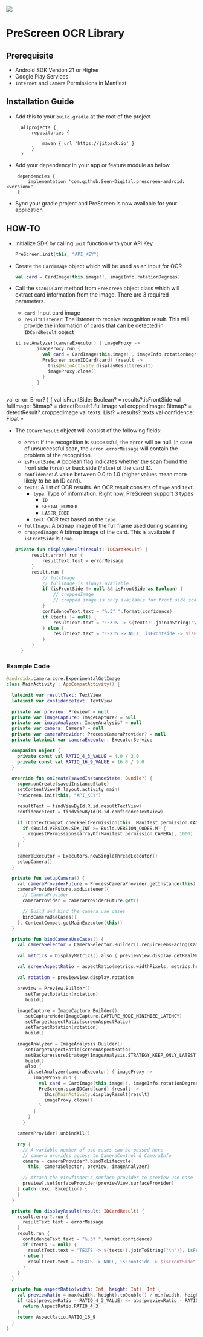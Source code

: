 [![](https://jitpack.io/v/Seen-Digital/prescreen-android.svg)](https://jitpack.io/#Seen-Digital/prescreen-android)

# PreScreen OCR Library

## Prerequisite

- Android SDK Version 21 or Higher
- Google Play Services
- `Internet` and `Camera` Permissions in Manfiest

## Installation Guide

- Add this to your `build.gradle` at the root of the project

  ```
	allprojects {
		repositories {
			...
			maven { url 'https://jitpack.io' }
		}
	}
  ```
- Add your dependency in your app or feature module as below
```
	dependencies {
		implementation 'com.github.Seen-Digital:prescreen-android:<version>'
	}
```

- Sync your gradle project and PreScreen is now available for your application

## HOW-TO

- Initialize SDK by calling `init` function with your API Key

  ```kotlin
  PreScreen.init(this, "API_KEY")
  ```

- Create the `CardImage` object which will be used as an input for OCR

  ```kotlin
  val card = CardImage(this.image!!, imageInfo.rotationDegrees)
  ```

- Call the `scanIDCard` method from `PreScreen` object class which will extract card information from the image. There are 3 required parameters.
  - `card`: Input card image
  - `resultListener`: The listener to receive recognition result. This will provide the information of cards that can be detected in `IDCardResult` object

  ```kotlin
  it.setAnalyzer(cameraExecutor) { imageProxy ->
          imageProxy.run {
            val card = CardImage(this.image!!, imageInfo.rotationDegrees)
            PreScreen.scanIDCard(card) {result ->
              this@MainActivity.displayResult(result)
              imageProxy.close()
            }
          }
        }
   ```
val error: Error?
) {
val isFrontSide: Boolean? = results?.isFrontSide
val fullImage: Bitmap? = detectResult?.fullImage
val croppedImage: Bitmap? = detectResult?.croppedImage
val texts: List<TextResult>? = results?.texts
val confidence: Float =

- The `IDCardResult` object will consist of the following fields:
  - `error`: If the recognition is successful, the `error` will be null. In case of unsuccessful scan, the `error.errorMessage` will contain the problem of the recognition.
  - `isFrontSide`: A boolean flag indicates whether the scan found the front side (`true`) or back side (`false`) of the card ID.
  - `confidence`: A value between 0.0 to 1.0 (higher values mean more likely to be an ID card).
  - `texts`: A list of OCR results. An OCR result consists of `type` and `text`.
    - `type`: Type of information. Right now, PreScreen support 3 types
      - `ID`
      - `SERIAL_NUMBER`
      - `LASER_CODE`
    - `text`: OCR text based on the `type`.
  - `fullImage`: A bitmap image of the full frame used during scanning.
  - `croppedImage`: A bitmap image of the card. This is available if `isFrontSide` is `true`.

  ```kotlin
  private fun displayResult(result: IDCardResult) {
        result.error?.run {
            resultText.text = errorMessage
        }
        result.run {
            // fullImage
            // fullImage is always available.
            if (isFrontSide != null && isFrontSide as Boolean) {
                // croppedImage
                // cropped image is only available for front side scan result.
            }
            confidenceText.text = "%.3f ".format(confidence)
            if (texts != null) {
                resultText.text = "TEXTS -> ${texts!!.joinToString("\n")}, isFrontside -> $isFrontSide"
            } else {
                resultText.text = "TEXTS -> NULL, isFrontside -> $isFrontSide"
            }
        }
    }
    ```

### Example Code

```kotlin
@androidx.camera.core.ExperimentalGetImage
class MainActivity : AppCompatActivity() {

  lateinit var resultText: TextView
  lateinit var confidenceText: TextView

  private var preview: Preview? = null
  private var imageCapture: ImageCapture? = null
  private var imageAnalyzer: ImageAnalysis? = null
  private var camera: Camera? = null
  private var cameraProvider: ProcessCameraProvider? = null
  private lateinit var cameraExecutor: ExecutorService

  companion object {
    private const val RATIO_4_3_VALUE = 4.0 / 3.0
    private const val RATIO_16_9_VALUE = 16.0 / 9.0
  }

  override fun onCreate(savedInstanceState: Bundle?) {
    super.onCreate(savedInstanceState)
    setContentView(R.layout.activity_main)
    PreScreen.init(this, "API_KEY")

    resultText = findViewById(R.id.resultTextView)
    confidenceText = findViewById(R.id.confidenceTextView)

    if (ContextCompat.checkSelfPermission(this, Manifest.permission.CAMERA) != PackageManager.PERMISSION_GRANTED) {
      if (Build.VERSION.SDK_INT >= Build.VERSION_CODES.M) {
        requestPermissions(arrayOf(Manifest.permission.CAMERA), 1000)
      }
    }

    cameraExecutor = Executors.newSingleThreadExecutor()
    setupCamera()
  }

  private fun setupCamera() {
    val cameraProviderFuture = ProcessCameraProvider.getInstance(this)
    cameraProviderFuture.addListener({
      // CameraProvider
      cameraProvider = cameraProviderFuture.get()

      // Build and bind the camera use cases
      bindCameraUseCases()
    }, ContextCompat.getMainExecutor(this))
  }

  private fun bindCameraUseCases() {
    val cameraSelector = CameraSelector.Builder().requireLensFacing(CameraSelector.LENS_FACING_BACK).build()

    val metrics = DisplayMetrics().also { previewView.display.getRealMetrics(it) }

    val screenAspectRatio = aspectRatio(metrics.widthPixels, metrics.heightPixels)

    val rotation = previewView.display.rotation

    preview = Preview.Builder()
      .setTargetRotation(rotation)
      .build()

    imageCapture = ImageCapture.Builder()
      .setCaptureMode(ImageCapture.CAPTURE_MODE_MINIMIZE_LATENCY)
      .setTargetAspectRatio(screenAspectRatio)
      .setTargetRotation(rotation)
      .build()

    imageAnalyzer = ImageAnalysis.Builder()
      .setTargetAspectRatio(screenAspectRatio)
      .setBackpressureStrategy(ImageAnalysis.STRATEGY_KEEP_ONLY_LATEST)
      .build()
      .also {
        it.setAnalyzer(cameraExecutor) { imageProxy ->
          imageProxy.run {
            val card = CardImage(this.image!!, imageInfo.rotationDegrees)
            PreScreen.scanIDCard(card) {result ->
              this@MainActivity.displayResult(result)
              imageProxy.close()
            }
          }
        }
      }

    cameraProvider?.unbindAll()

    try {
      // A variable number of use-cases can be passed here -
      // camera provides access to CameraControl & CameraInfo
      camera = cameraProvider?.bindToLifecycle(
        this, cameraSelector, preview, imageAnalyzer)

      // Attach the viewfinder's surface provider to preview use case
      preview?.setSurfaceProvider(previewView.surfaceProvider)
    } catch (exc: Exception) {
    }
  }

  private fun displayResult(result: IDCardResult) {
    result.error?.run {
      resultText.text = errorMessage
    }
    result.run {
      confidenceText.text = "%.3f ".format(confidence)
      if (texts != null) {
        resultText.text = "TEXTS -> ${texts!!.joinToString("\n")}, isFrontside -> $isFrontSide"
      } else {
        resultText.text = "TEXTS -> NULL, isFrontside -> $isFrontSide"
      }
    }
  }

  private fun aspectRatio(width: Int, height: Int): Int {
    val previewRatio = max(width, height).toDouble() / min(width, height)
    if (abs(previewRatio - RATIO_4_3_VALUE) <= abs(previewRatio - RATIO_16_9_VALUE)) {
      return AspectRatio.RATIO_4_3
    }
    return AspectRatio.RATIO_16_9
  }
}
```
